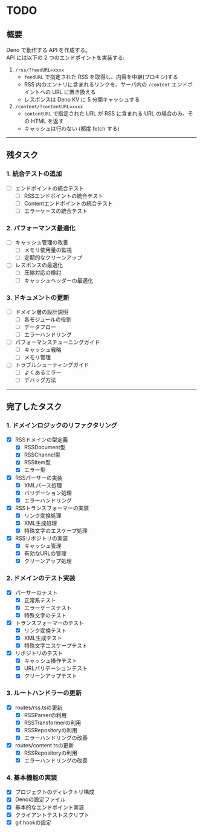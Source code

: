 # TODO

## 概要

Deno で動作する API を作成する。  
API には以下の 2 つのエンドポイントを実装する:

1. `/rss/?feedURL=xxxx`
   - `feedURL` で指定された RSS を取得し、内容を中継(プロキシ)する
   - RSS 内のエントリに含まれるリンクを、サーバ内の `/content` エンドポイントへの URL に置き換える
   - レスポンスは Deno KV に 5 分間キャッシュする
2. `/content/?contentURL=xxxx`
   - `contentURL` で指定された URL が RSS に含まれる URL の場合のみ、その HTML を返す
   - キャッシュは行わない (都度 fetch する)

---

## 残タスク

### 1. 統合テストの追加

- [ ] エンドポイントの統合テスト
  - [ ] RSSエンドポイントの統合テスト
  - [ ] Contentエンドポイントの統合テスト
  - [ ] エラーケースの統合テスト

### 2. パフォーマンス最適化

- [ ] キャッシュ管理の改善
  - [ ] メモリ使用量の監視
  - [ ] 定期的なクリーンアップ
- [ ] レスポンスの最適化
  - [ ] 圧縮対応の検討
  - [ ] キャッシュヘッダーの最適化

### 3. ドキュメントの更新

- [ ] ドメイン層の設計説明
  - [ ] 各モジュールの役割
  - [ ] データフロー
  - [ ] エラーハンドリング
- [ ] パフォーマンスチューニングガイド
  - [ ] キャッシュ戦略
  - [ ] メモリ管理
- [ ] トラブルシューティングガイド
  - [ ] よくあるエラー
  - [ ] デバッグ方法

---

## 完了したタスク

### 1. ドメインロジックのリファクタリング

- [x] RSSドメインの型定義
  - [x] RSSDocument型
  - [x] RSSChannel型
  - [x] RSSItem型
  - [x] エラー型
- [x] RSSパーサーの実装
  - [x] XMLパース処理
  - [x] バリデーション処理
  - [x] エラーハンドリング
- [x] RSSトランスフォーマーの実装
  - [x] リンク変換処理
  - [x] XML生成処理
  - [x] 特殊文字のエスケープ処理
- [x] RSSリポジトリの実装
  - [x] キャッシュ管理
  - [x] 有効なURLの管理
  - [x] クリーンアップ処理

### 2. ドメインのテスト実装

- [x] パーサーのテスト
  - [x] 正常系テスト
  - [x] エラーケーステスト
  - [x] 特殊文字のテスト
- [x] トランスフォーマーのテスト
  - [x] リンク変換テスト
  - [x] XML生成テスト
  - [x] 特殊文字エスケープテスト
- [x] リポジトリのテスト
  - [x] キャッシュ操作テスト
  - [x] URLバリデーションテスト
  - [x] クリーンアップテスト

### 3. ルートハンドラーの更新

- [x] routes/rss.tsの更新
  - [x] RSSParserの利用
  - [x] RSSTransformerの利用
  - [x] RSSRepositoryの利用
  - [x] エラーハンドリングの改善
- [x] routes/content.tsの更新
  - [x] RSSRepositoryの利用
  - [x] エラーハンドリングの改善

### 4. 基本機能の実装

- [x] プロジェクトのディレクトリ構成
- [x] Denoの設定ファイル
- [x] 基本的なエンドポイント実装
- [x] クライアントテストスクリプト
- [x] git hookの設定